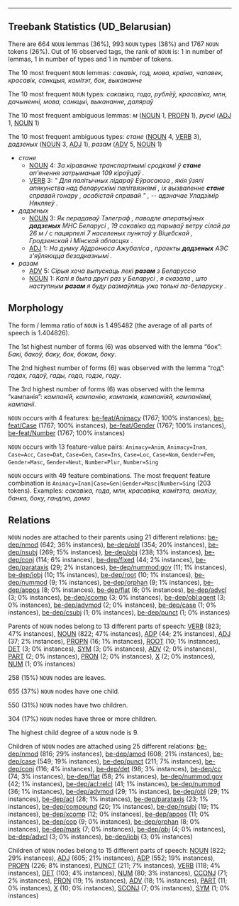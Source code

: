 

--------------------------------------------------------------------------------

## Treebank Statistics (UD_Belarusian)

There are 664 `NOUN` lemmas (36%), 993 `NOUN` types (38%) and 1767 `NOUN` tokens (26%).
Out of 16 observed tags, the rank of `NOUN` is: 1 in number of lemmas, 1 in number of types and 1 in number of tokens.

The 10 most frequent `NOUN` lemmas: <em>сакавік, год, мова, краіна, чалавек, красавік, санкцыя, камітэт, бок, выкананне</em>

The 10 most frequent `NOUN` types:  <em>сакавіка, года, рублёў, красавіка, млн, дачыненні, мова, санкцыі, выкананне, даляраў</em>

The 10 most frequent ambiguous lemmas: <em>м</em> ([NOUN]() 1, [PROPN]() 1), <em>рускі</em> ([ADJ]() 1, [NOUN]() 1)

The 10 most frequent ambiguous types:  <em>стане</em> ([NOUN]() 4, [VERB]() 3), <em>дадзеных</em> ([NOUN]() 3, [ADJ]() 1), <em>разам</em> ([ADV]() 5, [NOUN]() 1)


* <em>стане</em>
  * [NOUN]() 4: <em>За кіраванне транспартнымі сродкамі ў <b>стане</b> ап'янення затрыманыя 109 кіроўцаў .</em>
  * [VERB]() 3: <em>" Для палітычных лідараў Еўрасаюза , якія ўзялі апякунства над беларускімі палітвязнямі , іх вызваленне <b>стане</b> справай гонару , асабістай справай " , -- адзначае Уладзімір Някляеў .</em>
* <em>дадзеных</em>
  * [NOUN]() 3: <em>Як перадаваў Тэлеграф , паводле аператыўных <b>дадзеных</b> МНС Беларусі , 19 сакавіка ад парываў ветру сілай да 26 м / с пацярпелі 7 населеных пунктаў у Віцебскай , Гродзенскай і Мінскай абласцях .</em>
  * [ADJ]() 1: <em>На думку Аўдронюса Ажубаліса , праекты <b>дадзеных</b> АЭС з'яўляюцца безадказнымі .</em>
* <em>разам</em>
  * [ADV]() 5: <em>Сірыя хоча выпускаць лекі <b>разам</b> з Беларуссю</em>
  * [NOUN]() 1: <em>Калі я была другі раз у Беларусі , я сказала , што наступным <b>разам</b> я буду размаўляць ужо толькі па-беларуску .</em>

## Morphology

The form / lemma ratio of `NOUN` is 1.495482 (the average of all parts of speech is 1.404826).

The 1st highest number of forms (6) was observed with the lemma “бок”: <em>Бакі, бакоў, баку, бок, бокам, боку</em>.

The 2nd highest number of forms (6) was observed with the lemma “год”: <em>гадах, гадоў, гады, года, годзе, году</em>.

The 3rd highest number of forms (6) was observed with the lemma “кампанія”: <em>кампаній, кампанію, кампанія, кампаніяй, кампаніямі, кампаніі</em>.

`NOUN` occurs with 4 features: [be-feat/Animacy]() (1767; 100% instances), [be-feat/Case]() (1767; 100% instances), [be-feat/Gender]() (1767; 100% instances), [be-feat/Number]() (1767; 100% instances)

`NOUN` occurs with 13 feature-value pairs: `Animacy=Anim`, `Animacy=Inan`, `Case=Acc`, `Case=Dat`, `Case=Gen`, `Case=Ins`, `Case=Loc`, `Case=Nom`, `Gender=Fem`, `Gender=Masc`, `Gender=Neut`, `Number=Plur`, `Number=Sing`

`NOUN` occurs with 49 feature combinations.
The most frequent feature combination is `Animacy=Inan|Case=Gen|Gender=Masc|Number=Sing` (203 tokens).
Examples: <em>сакавіка, года, млн, красавіка, камітэта, аналізу, банка, боку, гандлю, дома</em>


## Relations

`NOUN` nodes are attached to their parents using 21 different relations: [be-dep/nmod]() (642; 36% instances), [be-dep/obl]() (354; 20% instances), [be-dep/nsubj]() (269; 15% instances), [be-dep/obj]() (238; 13% instances), [be-dep/conj]() (114; 6% instances), [be-dep/fixed]() (44; 2% instances), [be-dep/parataxis]() (29; 2% instances), [be-dep/nummod:gov]() (11; 1% instances), [be-dep/iobj]() (10; 1% instances), [be-dep/root]() (10; 1% instances), [be-dep/nummod]() (9; 1% instances), [be-dep/orphan]() (9; 1% instances), [be-dep/appos]() (8; 0% instances), [be-dep/flat]() (6; 0% instances), [be-dep/advcl]() (3; 0% instances), [be-dep/ccomp]() (3; 0% instances), [be-dep/obl:agent]() (3; 0% instances), [be-dep/advmod]() (2; 0% instances), [be-dep/case]() (1; 0% instances), [be-dep/csubj]() (1; 0% instances), [be-dep/punct]() (1; 0% instances)

Parents of `NOUN` nodes belong to 13 different parts of speech: [VERB]() (823; 47% instances), [NOUN]() (822; 47% instances), [ADP]() (44; 2% instances), [ADJ]() (37; 2% instances), [PROPN]() (16; 1% instances), [ROOT]() (10; 1% instances), [DET]() (3; 0% instances), [SYM]() (3; 0% instances), [ADV]() (2; 0% instances), [PART]() (2; 0% instances), [PRON]() (2; 0% instances), [X]() (2; 0% instances), [NUM]() (1; 0% instances)

258 (15%) `NOUN` nodes are leaves.

655 (37%) `NOUN` nodes have one child.

550 (31%) `NOUN` nodes have two children.

304 (17%) `NOUN` nodes have three or more children.

The highest child degree of a `NOUN` node is 9.

Children of `NOUN` nodes are attached using 25 different relations: [be-dep/nmod]() (816; 29% instances), [be-dep/amod]() (608; 21% instances), [be-dep/case]() (549; 19% instances), [be-dep/punct]() (211; 7% instances), [be-dep/conj]() (116; 4% instances), [be-dep/det]() (98; 3% instances), [be-dep/cc]() (74; 3% instances), [be-dep/flat]() (58; 2% instances), [be-dep/nummod:gov]() (42; 1% instances), [be-dep/acl:relcl]() (41; 1% instances), [be-dep/nummod]() (36; 1% instances), [be-dep/advmod]() (29; 1% instances), [be-dep/obl]() (29; 1% instances), [be-dep/acl]() (28; 1% instances), [be-dep/parataxis]() (23; 1% instances), [be-dep/compound]() (20; 1% instances), [be-dep/nsubj]() (19; 1% instances), [be-dep/xcomp]() (12; 0% instances), [be-dep/appos]() (11; 0% instances), [be-dep/cop]() (9; 0% instances), [be-dep/orphan]() (8; 0% instances), [be-dep/mark]() (7; 0% instances), [be-dep/obj]() (4; 0% instances), [be-dep/advcl]() (3; 0% instances), [be-dep/iobj]() (3; 0% instances)

Children of `NOUN` nodes belong to 15 different parts of speech: [NOUN]() (822; 29% instances), [ADJ]() (605; 21% instances), [ADP]() (552; 19% instances), [PROPN]() (226; 8% instances), [PUNCT]() (211; 7% instances), [VERB]() (118; 4% instances), [DET]() (103; 4% instances), [NUM]() (80; 3% instances), [CCONJ]() (71; 2% instances), [PRON]() (19; 1% instances), [ADV]() (18; 1% instances), [PART]() (11; 0% instances), [X]() (10; 0% instances), [SCONJ]() (7; 0% instances), [SYM]() (1; 0% instances)

